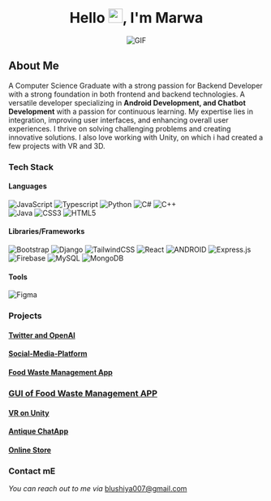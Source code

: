 
<h1 align="center">Hello <img src="https://media.giphy.com/media/oje6kPRIef6Gk/giphy.gif?cid=ecf05e47i1gubph0o82y6426sx3zy6uvmlh3rg8pcsr3sh42&ep=v1_gifs_related&rid=giphy.gif&ct=g" width="28px"/>, I'm Marwa</h1>

<div align="center">
 <img alt="GIF" src="https://media.giphy.com/media/MkuD2E3CJM9LG/giphy.gif?cid=ecf05e47i1gubph0o82y6426sx3zy6uvmlh3rg8pcsr3sh42&ep=v1_gifs_related&rid=giphy.gif&ct=g" />
</div>

## About Me
A Computer Science Graduate with a strong passion for Backend Developer with a strong foundation in both frontend and backend technologies. A versatile developer specializing in **Android Development, and Chatbot Development** with a passion for continuous learning. My expertise lies in integration, improving user interfaces, and enhancing overall user experiences. I thrive on solving challenging problems and creating innovative solutions. I also love working with Unity, on which i had created a few projects with VR and 3D. 

### Tech Stack
  #### Languages
  ![JavaScript](https://img.shields.io/badge/javascript-%23323330.svg?style=for-the-badge&logo=javascript&logoColor=%23F7DF1E) 
  ![Typescript](https://img.shields.io/badge/TypeScript-007ACC?style=for-the-badge&logo=typescript&logoColor=white)
  ![Python](https://img.shields.io/badge/python-3670A0?style=for-the-badge&logo=python&logoColor=ffdd54) 
  ![C#](https://img.shields.io/badge/c-%2300599C.svg?style=for-the-badge&logo=c&logoColor=white) 
  ![C++](https://img.shields.io/badge/c++-%2300599C.svg?style=for-the-badge&logo=c%2B%2B&logoColor=white)  
  ![Java](https://img.shields.io/badge/java-%23ED8B00.svg?style=for-the-badge&logo=java&logoColor=white) 
  ![CSS3](https://img.shields.io/badge/css3-%231572B6.svg?style=for-the-badge&logo=css3&logoColor=white) 
  ![HTML5](https://img.shields.io/badge/html5-%23E34F26.svg?style=for-the-badge&logo=html5&logoColor=white)

  #### Libraries/Frameworks
  ![Bootstrap](https://img.shields.io/badge/bootstrap-%23563D7C.svg?style=for-the-badge&logo=bootstrap&logoColor=white) 
  ![Django](https://img.shields.io/badge/django-%23092E20.svg?style=for-the-badge&logo=django&logoColor=white) 
  ![TailwindCSS](https://img.shields.io/badge/tailwindcss-%2338B2AC.svg?style=for-the-badge&logo=tailwind-css&logoColor=white) 
  ![React](https://img.shields.io/badge/react-%2320232a.svg?style=for-the-badge&logo=react&logoColor=%2361DAFB) 
  ![ANDROID](https://img.shields.io/badge/android-%2320232a.svg?style=for-the-badge&logo=android&logoColor=%a4c639) 
  ![Express.js](https://img.shields.io/badge/threejs-black?style=for-the-badge&logo=three.js&logoColor=white) 
  ![Firebase](https://img.shields.io/badge/firebase-%23039BE5.svg?style=for-the-badge&logo=firebase) 
  ![MySQL](https://img.shields.io/badge/mysql-%2300f.svg?style=for-the-badge&logo=mysql&logoColor=white) 
  ![MongoDB](https://img.shields.io/badge/MongoDB-%234ea94b.svg?style=for-the-badge&logo=mongodb&logoColor=white) 

  #### Tools
  ![Figma](https://img.shields.io/badge/figma-%23F24E1E.svg?style=for-the-badge&logo=figma&logoColor=white) 



### Projects
 #### <a href="https://github.com/Marwa1902/Twitter-and-OpenAI">Twitter and OpenAI</a>

 #### <a href="https://github.com/Marwa1902/Social-Media-Platform">Social-Media-Platform</a>  
 
 #### <a href="https://github.com/Marwa1902/FoodWasteManagementApp"> Food Waste Management App</a>

   ### <a href="https://github.com/Marwa1902/FoodWasteManagement"> GUI of Food Waste Management APP </a>
 
 #### <a href="https://github.com/Marwa1902/VR-Witnessing-Gaza-A-Walk-Through-Sorrow"> VR on Unity</a>
 
 #### <a href="https://github.com/Marwa1902/ChatApp">Antique ChatApp</a>

 #### <a href="https://github.com/Marwa1902/OnlineStoreApp"> Online Store </a>

 


### Contact mE
 <p>
    <i>You can reach out to me via</i>
    <a href="mailto:[blushiya007@gmail.com]"> blushiya007@gmail.com </a>
</p>

